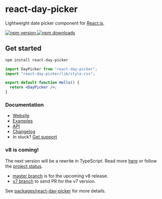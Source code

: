 # react-day-picker

Lightweight date picker component for [React.js](http://reactjs.org).

<a href="https://www.npmjs.com/package/react-day-picker">
  <img src="https://img.shields.io/npm/v/react-day-picker.svg?style=flat-square" alt="npm version">
</a>
<a href="http://npm-stat.com/charts.html?package=react-day-picker">
  <img src="https://img.shields.io/npm/dm/react-day-picker.svg?style=flat-square" alt="npm downloads">
</a>

## Get started

```bash
npm install react-day-picker
```

```jsx
import DayPicker from "react-day-picker";
import "react-day-picker/lib/style.css";

export default function Hello() {
  return <DayPicker />;
}
```

### Documentation

- [Website](http://react-day-picker.js.org)
- [Examples](http://react-day-picker.js.org/examples/basic)
- [API](http://react-day-picker.js.org/api/DayPicker)
- [Changelog](http://react-day-picker.js.org/changelog)
- In stuck? [Get support](http://react-day-picker.js.org/support)

### v8 is coming!

The next version will be a rewrite in TypeScript. Read more [here](https://github.com/gpbl/react-day-picker/issues/942) or follow the [project status](https://github.com/gpbl/react-day-picker/projects/7).

- [master branch](https://github.com/gpbl/react-day-picker/tree/master) is for the upcoming v8 release.
- [v7 branch](https://github.com/gpbl/react-day-picker/tree/v7) to send PR for the v7 version.

See [packages/react-day-picker](packages/react-day-picker) for more details.
